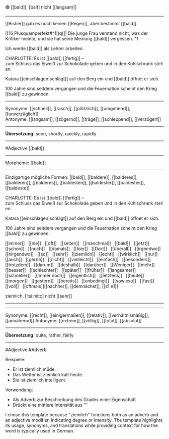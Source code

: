 🟢 [[bald]], [balt]
nicht [[langsam]]

---
[[Bisher]] gab es noch keinen [[Regen]], aber bestimmt [[bald]].

[[16 Plusquamperfekt#^1|(q)]] Die junge Frau verstand nicht, was der Kritiker meinte, und sie hat seine Meinung [[bald]] vergessen.  ^1

Ich werde [[bald]] als Lehrer arbeiten.

CHARLOTTE: Es ist [[bald]] [[fertig]] –zum Schluss das Eiweiß zur Schokolade geben und in den Kühlschrank stellen

Katara [[einschlagen|schlägt]] auf den Berg ein und [[bald]] öffnet er sich.

100 Jahre sind seitdem vergangen und die Feuernation scheint den Krieg [[bald]] zu gewinnen.

---
Synonyme: [[schnell]], [[rasch]], [[plötzlich]], [[umgehend]], [[unverzüglich]]  
Antonyme: [[langsam]], [[zögernd]], [[träge]], [[schleppend]], [[verzögert]]

---
**Übersetzung**:
soon, shortly, quickly, rapidly

---
#Adjective [[bald]]

---
Morpheme:
[[bald]]

---

Einzigartige mögliche Formen: 
[[bald]], [[baldere]], [[balderes]], [[balderen]], [[balderes]], [[baldesten]], [[baldester]], [[baldestes]], [[baldeste]]


CHARLOTTE: Es ist [[bald]] [[fertig]] –zum Schluss das Eiweiß zur Schokolade geben und in den Kühlschrank stellen

Katara [[einschlagen|schlägt]] auf den Berg ein und [[bald]] öffnet er sich.

100 Jahre sind seitdem vergangen und die Feuernation scheint den Krieg [[bald]] zu gewinnen.



[[immer]]  
[[nie]]  
[[oft]]  
[[selten]]  
[[manchmal]]  
[[bald]]  
[[jetzt]]  
[[schon]]  
[[noch]]  
[[damals]]  
[[hier]]  
[[Dort]]  
[[überall]]  
[[irgendwo]]  
[[nirgendwo]]  
[[so]]  
[[sehr]]  
[[ziemlich]]  
[[echt]]  
[[wirklich]]  
[[nur]]  
[[auch]]  
[[gerne]]  
[[nicht]]  
[[vielleicht]]  
[[einfach]]  
[[besonders]]  
[[trotzdem]]  
[[darum]]  
[[deshalb]]  
[[darüber]]  
[[Weniger]]  
[[mehr]]  
[[besser]]  
[[schlechter]]  
[[später]]  
[[früher]]  
[[langsamer]]  
[[schneller]]  
[[immer noch]]  
[[eigentlich]]  
[[letztens]]  
[[heute]]  
[[morgen]]  
[[gestern]]  
[[bereits]]  
[[unbedingt]]  
[[sowieso]]  
[[fast]]  
[[voll]]  
[[oftmals]][[nachher]], [[demnächst]], [[s1 e1]]


ziemlich, [ˈtsiːmlɪç]
nicht [[sehr]]

---


---
Synonyme: [[recht]], [[einigermaßen]], [[relativ]], [[verhältnismäßig]], [[annähernd]]
Antonyme: [[extrem]], [[völlig]], [[total]], [[absolut]]

---
**Übersetzung**:
quite, rather, fairly

---
#Adjective #Adverb


Beispiele:
- Er ist ziemlich müde.
- Das Wetter ist ziemlich kalt heute.
- Sie ist ziemlich intelligent.

Verwendung:
- Als Adverb zur Beschreibung des Grades einer Eigenschaft
- Drückt eine mittlere Intensität aus
'''

I chose this template because "ziemlich" functions both as an adverb and an adjective modifier, indicating degree or intensity. The template highlights its usage, synonyms, and translations while providing context for how the word is typically used in German.